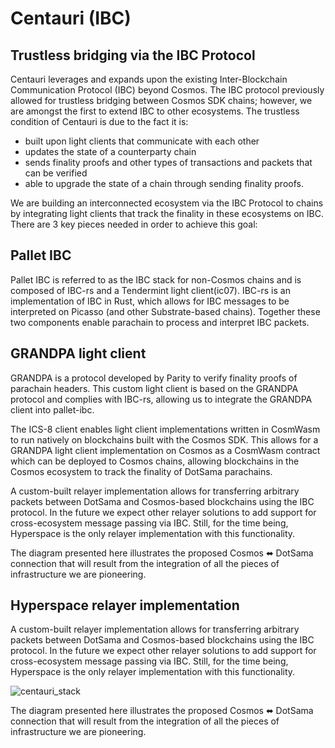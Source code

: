 # Centauri (IBC)

## Trustless bridging via the IBC Protocol

Centauri leverages and expands upon the existing Inter-Blockchain Communication Protocol (IBC) beyond Cosmos. 
The IBC protocol previously allowed for trustless bridging between Cosmos SDK chains; 
however, we are amongst the first to extend IBC to other ecosystems. 
The trustless condition of Centauri is due to the fact it is:

- built upon light clients that communicate with each other
- updates the state of a counterparty chain
- sends finality proofs and other types of transactions and packets that can be verified
- able to upgrade the state of a chain through sending finality proofs.

We are building an interconnected ecosystem via the IBC Protocol to chains 
by integrating light clients that track the finality in these ecosystems on IBC. 
There are 3 key pieces needed in order to achieve this goal:

## Pallet IBC

Pallet IBC is referred to as the IBC stack for non-Cosmos chains 
and is composed of IBC-rs and a Tendermint light client(ic07). 
IBC-rs is an implementation of IBC in Rust, 
which allows for IBC messages to be interpreted on Picasso (and other Substrate-based chains). 
Together these two components enable parachain to process and interpret IBC packets.

## GRANDPA light client
GRANDPA is a protocol developed by Parity to verify finality proofs of parachain headers. 
This custom light client is based on the GRANDPA protocol and complies with IBC-rs, 
allowing us to integrate the GRANDPA client into pallet-ibc.

The ICS-8 client enables light client implementations 
written in CosmWasm to run natively on blockchains built with the Cosmos SDK. 
This allows for a GRANDPA light client implementation on Cosmos as a CosmWasm contract 
which can be deployed to Cosmos chains, 
allowing blockchains in the Cosmos ecosystem to track the finality of DotSama parachains.

A custom-built relayer implementation allows 
for transferring arbitrary packets between DotSama and Cosmos-based blockchains using the IBC protocol. 
In the future we expect other relayer solutions to add support for cross-ecosystem message passing via IBC. 
Still, for the time being, Hyperspace is the only relayer implementation with this functionality.

The diagram presented here illustrates the proposed Cosmos ⬌ DotSama connection that will result 
from the integration of all the pieces of infrastructure we are pioneering.

## Hyperspace relayer implementation
A custom-built relayer implementation allows 
for transferring arbitrary packets between DotSama and Cosmos-based blockchains using the IBC protocol. 
In the future we expect other relayer solutions to add support for cross-ecosystem message passing via IBC. 
Still, for the time being, Hyperspace is the only relayer implementation with this functionality.

![centauri_stack](./images-centauri/centauri-stack.png)

The diagram presented here illustrates the proposed Cosmos ⬌ DotSama connection 
that will result from the integration of all the pieces of infrastructure we are pioneering.
